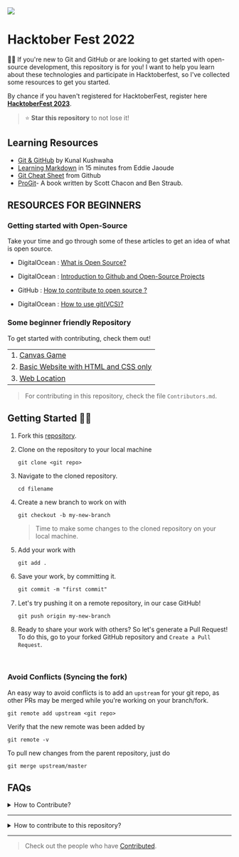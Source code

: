 <img src="image/Hfest.png">

# Hacktober Fest 2022
👋🏻 If you're new to Git and GitHub or are looking to get started with open-source development, this repository is for you! I want to help you learn about these technologies and participate in Hacktoberfest, so I've collected some resources to get you started.

By chance if you haven't registered for HacktoberFest, register here **[HacktoberFest 2023](https://hacktoberfest.com/)**.

> ⭐ **Star this repository** to not lose it!

## **Learning Resources**

- [Git & GitHub](https://www.youtube.com/watch?v=apGV9Kg7ics) by Kunal Kushwaha
- [Learning Markdown](https://www.youtube.com/watch?v=OXZ77HvL_Yg) in 15 minutes from Eddie Jaoude
- [Git Cheat Sheet](https://training.github.com/downloads/github-git-cheat-sheet.pdf) from Github
- [ProGit](https://github.com/harshit-paneri/HacktoberFest_2023/blob/main/resources/progit.pdf)- A book written by Scott Chacon and Ben Straub.

## RESOURCES FOR BEGINNERS

### Getting started with Open-Source

Take your time and go through some of these articles to get an idea of what is open source.

* DigitalOcean : [What is Open Source?](https://www.digitalocean.com/community/tutorials/what-is-open-source)

* DigitalOcean : [Introduction to Github and Open-Source Projects](https://www.digitalocean.com/community/tutorial_series/an-introduction-to-open-source)

* GitHub : [How to contribute to open source ?](https://opensource.guide/how-to-contribute/)

* DigitalOcean : [How to use git(VCS)?](https://www.digitalocean.com/community/cheatsheets/how-to-use-git-a-reference-guide)

### **Some beginner friendly Repository**

To get started with contributing, check them out!

||
|:-|
|1. [Canvas Game](https://github.com/harshit-paneri/canvas-game)|
|2. [Basic Website with HTML and CSS only](https://github.com/Naman-sharma00100/Basic_website_HTML_CSS_only)|
|3. [Web Location](https://github.com/harshit-paneri/Web-Location)|

> For contributing in this repository, check the file `Contributors.md`.

## Getting Started 🤩🤗

1. Fork this [repository](https://github.com/harshit-paneri/HacktoberFest_2023/fork).
2. Clone on the repository to your local machine

    ```
    git clone <git repo>
    ```

3. Navigate to the cloned repository.
    ```
    cd filename
    ```

4. Create a new branch to work on with
    ```markdown
    git checkout -b my-new-branch
    ```

    >  Time to make some changes to the cloned repository on your local machine.

5. Add your work with
    ```
    git add .
    ```

6. Save your work, by committing it.
    ```markdown
    git commit -m "first commit"
    ```

7. Let's try pushing it on a remote repository, in our case GitHub!
    ```
    git push origin my-new-branch
    ```

8. Ready to share your work with others? So let's generate a Pull Request!
    To do this, go to your forked GitHub repository and `Create a Pull Request`.

<br>

### Avoid Conflicts (Syncing the fork)

An easy way to avoid conflicts is to add an `upstream` for your git repo, as other PRs may be merged while you're working on your branch/fork.

```
git remote add upstream <git repo>
```

Verify that the new remote was been added by
```
git remote -v
```

To pull new changes from the parent repository, just do

```
git merge upstream/master
```

## FAQs

<details >
<summary>How to Contribute?</summary>
Try updating an existing feature or adding a new feature !!

Still no idea? Check out the issues in a GitHub repository to see some work you can do.
</details>

<hr>
<details>
<summary>How to contribute to this repository?</summary>
If you are getting started with contributing, you just need to add some details in <code>Contributors.md</code>, in the same format as the others.
</details>
<hr>

>Check out the people who have [Contributed](https://harshit-paneri.github.io/HacktoberFest_2023/Contributors).
